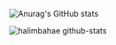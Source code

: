 
 
![Anurag's GitHub stats](https://github-readme-stats.vercel.app/api?username=halimbahae&show_icons=true&theme=radical)



![halimbahae github-stats](https://stats.dooboo.io/api/github-stats-advanced?login=halimbahae)
 
